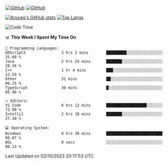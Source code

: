 [![GitHub](https://img.shields.io/github/followers/sharpxk?style=social)](https://github.com/sharpxk) [![GitHub](https://img.shields.io/github/stars/sharpxk?style=social)](https://github.com/sharpxk)

[![Anurag's GitHub stats](https://github-readme-stats-git-masterrstaa-rickstaa.vercel.app/api?username=sharpxk&hide=contribs,prs,issues&show_icons=true&theme=tokyonight)](https://github.com/anuraghazra/github-readme-stats)
[![Top Langs](https://github-readme-stats-git-masterrstaa-rickstaa.vercel.app/api/top-langs/?username=sharpxk&layout=compact&theme=tokyonight)](https://github.com/anuraghazra/github-readme-stats)

<!--START_SECTION:waka-->
![Code Time](http://img.shields.io/badge/Code%20Time-310%20hrs%2017%20mins-blue)

📊 **This Week I Spent My Time On** 

```text
💬 Programming Languages: 
GDScript3                3 hrs 2 mins        █████████░░░░░░░░░░░░░░░░   35.60 % 
Java                     2 hrs 24 mins       ███████░░░░░░░░░░░░░░░░░░   28.34 % 
C++                      1 hr 4 mins         ███░░░░░░░░░░░░░░░░░░░░░░   12.59 % 
Other                    31 mins             ██░░░░░░░░░░░░░░░░░░░░░░░   06.25 % 
TypeScript               30 mins             █░░░░░░░░░░░░░░░░░░░░░░░░   05.98 % 

🔥 Editors: 
VS Code                  6 hrs 12 mins       ██████████████████░░░░░░░   72.90 % 
IntelliJ                 2 hrs 18 mins       ███████░░░░░░░░░░░░░░░░░░   27.10 % 

💻 Operating System: 
Windows                  8 hrs 30 mins       █████████████████████████   99.87 % 
WSL                      0 secs              ░░░░░░░░░░░░░░░░░░░░░░░░░   00.13 % 
```


 Last Updated on 02/10/2023 20:17:53 UTC
<!--END_SECTION:waka-->
